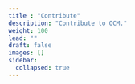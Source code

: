 ```yaml
---
title : "Contribute"
description: "Contribute to OCM."
weight: 100
lead: ""
draft: false
images: []
sidebar:
  collapsed: true
---
```

